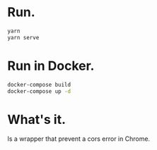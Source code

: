 # Run.

```bash
yarn
yarn serve
```

# Run in Docker.

```bash
docker-compose build
docker-compose up -d
```

# What's it.

Is a wrapper that prevent a cors error in Chrome.